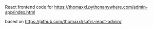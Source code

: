 React frontend code for https://thomaxxl.pythonanywhere.com/admin-app/index.html

based on https://github.com/thomaxxl/safrs-react-admin/

